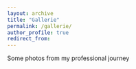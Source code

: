```yaml
---
layout: archive
title: "Gallerie"
permalink: /gallerie/
author_profile: true
redirect_from:
---
```


Some photos from my professional journey




